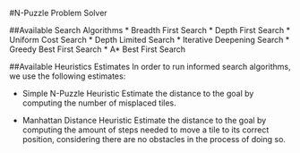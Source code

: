 #N-Puzzle Problem Solver

##Available Search Algorithms
	* Breadth First Search
	* Depth First Search
	* Uniform Cost Search
	* Depth Limited Search
	* Iterative Deepening Search
	* Greedy Best First Search
	* A\* Best First Search

##Available Heuristics Estimates
In order to run informed search algorithms, we use the following estimates:
* Simple N-Puzzle Heuristic
	Estimate the distance to the goal by computing the number of misplaced tiles.

* Manhattan Distance Heuristic
	Estimate the distance to the goal by computing the amount of steps needed to move a tile to its correct position, considering there are no obstacles in the process of doing so.

